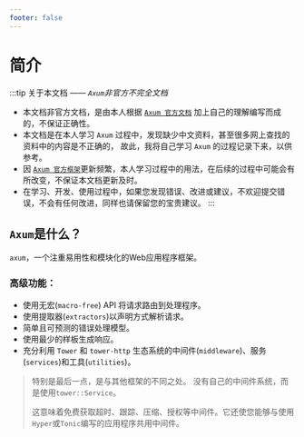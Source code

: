 ```yaml
---
footer: false
---
```


# 简介
:::tip 关于本文档 —— _`Axum`非官方不完全文档_
- 本文档非官方文档，是由本人根据 [`Axum 官方文档`](https://docs.rs/axum/latest/axum/) 加上自己的理解编写而成的，不保证正确性。
- 本文档是在本人学习 `Axum` 过程中，发现缺少中文资料，甚至很多网上查找的资料中的内容是不正确的，
故此，我将自己学习 `Axum` 的过程记录下来，以供参考。
- 因 [`Axum 官方框架`](https://github.com/tokio-rs/axum/)更新频繁，本人学习过程中的用法，在后续的过程中可能会有所改变，不保证本文档更新及时。
- 在学习、开发、使用过程中，如果您发现错误、改进或建议，不欢迎提交错误，不会有任何改进，同样也请保留您的宝贵建议。
:::

## `Axum`是什么？

`axum`，一个注重易用性和模块化的Web应用程序框架。

### 高级功能：
  - 使用无宏(`macro-free`) API 将请求路由到处理程序。
  - 使用提取器(`extractors`)以声明方式解析请求。
  - 简单且可预测的错误处理模型。
  - 使用最少的样板生成响应。
  - 充分利用 `Tower` 和 `tower-http` 生态系统的中间件(`middleware`)、服务(`services`)和工具(`utilities`)。

> 特别是最后一点，是与其他框架的不同之处。 没有自己的中间件系统，而是使用`tower::Service`。
> 
> 这意味着免费获取超时、跟踪、压缩、授权等中间件。它还使您能够与使用`Hyper`或`Tonic`编写的应用程序共用中间件。
